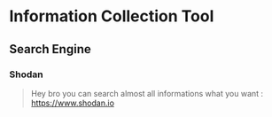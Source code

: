 # Information Collection Tool

## Search Engine
### Shodan
> Hey bro you can search almost all informations what you want : https://www.shodan.io
